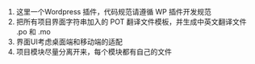 1. 这里一个Wordpress 插件，代码规范请遵循 WP 插件开发规范
2. 把所有项目界面字符串加入的 POT 翻译文件模板，并生成中英文翻译文件 .po 和 .mo
3. 界面UI考虑桌面端和移动端的适配
4. 项目模块尽量分离开来，每个模块都有自己的文件